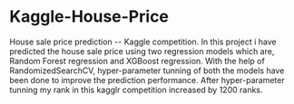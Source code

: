 # Kaggle-House-Price
House sale price prediction -- Kaggle competition. In this project i have predicted the house sale price using two regression models which are, Random Forest regression and XGBoost regression. With the help of RandomizedSearchCV, hyper-parameter tunning of both the models have been done to improve the prediction performance. After hyper-parameter tunning my rank in this kagglr competition increased by 1200 ranks.
